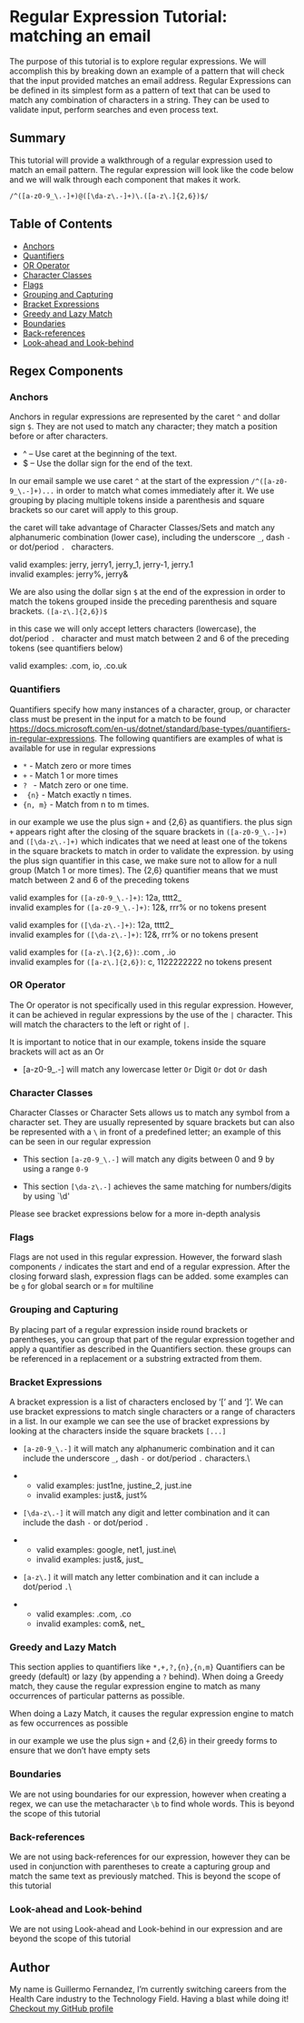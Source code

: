 # Regular Expression Tutorial: matching an email

The purpose of this tutorial is to explore regular expressions. We will accomplish this by breaking down an example of a pattern that will check that the input provided matches an email address. Regular Expressions can be defined in its simplest form as a pattern of text that can be used to match any combination of characters in a string. They can be used to validate input, perform searches and even process text.

## Summary
This tutorial will provide a walkthrough of a regular expression used to match an email pattern.
The regular expression will look like the code below and we will walk through each component that makes it work.

`/^([a-z0-9_\.-]+)@([\da-z\.-]+)\.([a-z\.]{2,6})$/`

## Table of Contents

- [Anchors](#anchors)
- [Quantifiers](#quantifiers)
- [OR Operator](#or-operator)
- [Character Classes](#character-classes)
- [Flags](#flags)
- [Grouping and Capturing](#grouping-and-capturing)
- [Bracket Expressions](#bracket-expressions)
- [Greedy and Lazy Match](#greedy-and-lazy-match)
- [Boundaries](#boundaries)
- [Back-references](#back-references)
- [Look-ahead and Look-behind](#look-ahead-and-look-behind)

## Regex Components

### Anchors

Anchors in regular expressions are represented by the caret `^` and dollar sign `$`. They are not used to match any character; they match a position before or after characters.

* ^ – Use caret at the beginning of the text.
* $ – Use the dollar sign for the end of the text.

In our email sample we use caret `^` at the start of the expression `/^([a-z0-9_\.-]+)...` in order to match what comes immediately after it. We use grouping by placing multiple tokens inside a parenthesis and square brackets so our caret will apply to this group.

the caret will take advantage of Character Classes/Sets and match any alphanumeric combination (lower case), including the underscore `_`, dash `-` or dot/period `. ` characters.

valid examples:  jerry, jerry1, jerry_1, jerry-1, jerry.1\
invalid examples: jerry%, jerry&

We are also using the dollar sign `$` at the end of the expression in order to match the tokens grouped inside the preceding parenthesis and square brackets. `([a-z\.]{2,6})$`

in this case we will only accept letters characters (lowercase), the dot/period `. ` character and must match between 2 and 6 of the preceding tokens (see quantifiers below)

valid examples: .com, io, .co.uk

### Quantifiers
Quantifiers specify how many instances of a character, group, or character class must be present in the input for a match to be found https://docs.microsoft.com/en-us/dotnet/standard/base-types/quantifiers-in-regular-expressions. The following quantifiers are examples of what is available for use in regular expressions
* `*`       - Match zero or more times
* `+`       - Match 1 or more times
* `? `       - Match zero or one time.
* ` {n}`   - Match exactly n times.
* ` {n, m} ` - Match from n to m times.


in our example we use the plus sign `+` and {2,6} as quantifiers. the plus sign `+` appears right after the closing of the square brackets in `([a-z0-9_\.-]+)` and `([\da-z\.-]+)` which indicates that we need at least one of the tokens in the square brackets to match in order to validate the expression. by using the plus sign quantifier in this case, we make sure not to allow for a null group (Match 1 or more times). The {2,6} quantifier means that we must match between 2 and 6 of the preceding tokens

valid examples for `([a-z0-9_\.-]+)`: 12a, tttt2_\
invalid examples for `([a-z0-9_\.-]+)`: 12&, rrr% or no tokens present

valid examples for `([\da-z\.-]+)`: 12a, tttt2_\
invalid examples for `([\da-z\.-]+)`: 12&, rrr% or no tokens present

valid examples for `([a-z\.]{2,6})`: .com , .io\
invalid examples for `([a-z\.]{2,6})`: c, 1122222222 no tokens present

### OR Operator

The Or operator is not specifically used in this regular expression. However, it can be achieved in regular expressions by the use of the `|` character. This will match the characters to the left or right of `|`.

It is important to notice that in our example, tokens inside the square brackets will act as an Or
* [a-z0-9_\.-] will match any lowercase letter `Or` Digit `Or` dot `Or` dash

### Character Classes

Character Classes or Character Sets allows us to match any symbol from a character set. They are usually represented by square brackets but can also be represented with a `\` in front of a predefined letter; an example of this can be seen in our regular expression

* This section `[a-z0-9_\.-]` will match any digits between 0 and 9 by using a range `0-9`

* This section `[\da-z\.-]` achieves the same matching for numbers/digits by using `\d'

Please see bracket expressions below for a more in-depth analysis

### Flags

Flags are not used in this regular expression. However, the forward slash components `/` indicates the start and end of a regular expression. After the closing forward slash, expression flags can be added. some examples can be `g` for global search or `m` for multiline

### Grouping and Capturing

By placing part of a regular expression inside round brackets or parentheses, you can group that part of the regular expression together and apply a quantifier as described in the Quantifiers section. these groups can be referenced in a replacement or a substring extracted from them.

### Bracket Expressions
A bracket expression is a list of characters enclosed by ‘[’ and ‘]’. We can use bracket expressions to match single characters or a range of characters in a list. In our example we can see the use of bracket expressions by looking at the characters inside the square brackets `[...]`

* `[a-z0-9_\.-]` it will match any alphanumeric combination and it can include the underscore `_`, dash `-` or dot/period `.` characters.\
-
  - valid examples: just1ne, justine_2, just.ine
  - invalid examples: just&, just%
* `[\da-z\.-]` it will match any digit and letter combination and it can include the dash `-` or dot/period `.`
-
  - valid examples: google, net1, just.ine\
  - invalid examples: just&, just_
* `[a-z\.]` it will match any letter combination and it can include a dot/period `.`\
-
  - valid examples: .com, .co
  - invalid examples: com&, net_


### Greedy and Lazy Match

This section applies to quantifiers like `*,+,?,{n},{n,m}` Quantifiers can be greedy (default) or lazy (by appending a `?` behind). When doing a Greedy match, they cause the regular expression engine to match as many occurrences of particular patterns as possible.

When doing a Lazy Match, it causes the regular expression engine to match as few occurrences as possible

in our example we use the plus sign `+` and {2,6} in their greedy forms to ensure that we don’t have empty sets

### Boundaries

We are not using boundaries for our expression, however when creating a regex, we can use the metacharacter `\b` to find whole words. This is beyond the scope of this tutorial

### Back-references

We are not using back-references for our expression, however they can be used in conjunction with parentheses to create a capturing group and match the same text as previously matched. This is beyond the scope of this tutorial

### Look-ahead and Look-behind

We are not using Look-ahead and Look-behind in our expression and are beyond the scope of this tutorial

## Author

My name is Guillermo Fernandez, I’m currently switching careers from the Health Care industry to the
Technology Field. Having a blast while doing it!
[Checkout my GitHub profile](https://github.com/gfernandez25)
